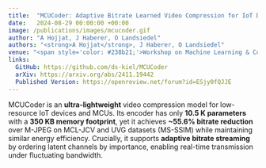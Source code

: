 ```yaml
---
title:  "MCUCoder: Adaptive Bitrate Learned Video Compression for IoT Devices"
date:   2024-08-29 00:00:00 +00:00
image: /publications/images/mcucoder.gif
author: "A Hojjat, J Haberer, O Landsiedel"
authors: "<strong>A Hojjat</strong>, J Haberer, O Landsiedel"
venue: "<span style='color: #238b21;'>Workshop on Machine Learning & Compression, NeurIPS'2024 - GCPR'2025 (Oral – <span style='color: red;'>Honorable Mention Award</span>)</span>"
links:
  GitHub: https://github.com/ds-kiel/MCUCoder
  arXiv: https://arxiv.org/abs/2411.19442
  Published Version: https://openreview.net/forum?id=ESjy0fQJJE
---
```

MCUCoder is an **ultra-lightweight** video compression model for low-resource IoT devices and MCUs. Its encoder has only **10.5 K parameters** with a **350 KB memory footprint**, yet it achieves **~55.6% bitrate reduction** over M-JPEG on MCL-JCV and UVG datasets (MS-SSIM) while maintaining similar energy efficiency. Crucially, it supports **adaptive bitrate streaming** by ordering latent channels by importance, enabling real-time transmission under fluctuating bandwidth.
